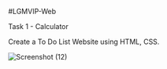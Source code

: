 #LGMVIP-Web

Task 1 - Calculator

Create a To Do List Website using HTML, CSS.

![Screenshot (12)](https://user-images.githubusercontent.com/90950477/205365155-4303f11d-d594-45cc-9cf0-3e1debe89406.png)

